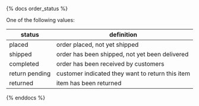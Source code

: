 {% docs order_status %}
	
One of the following values: 

| status         | definition                                       |
|----------------|--------------------------------------------------|
| placed         | order placed, not yet shipped                    |
| shipped        | order has been shipped, not yet been delivered   |
| completed      | order has been received by customers             |
| return pending | customer indicated they want to return this item |
| returned       | item has been returned                           |

{% enddocs %}